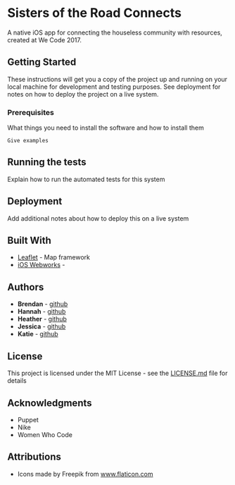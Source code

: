 # Sisters of the Road Connects
A native iOS app for connecting the houseless community with resources, created at We Code 2017.

## Getting Started

These instructions will get you a copy of the project up and running on your local machine for development and testing purposes. See deployment for notes on how to deploy the project on a live system.

### Prerequisites

What things you need to install the software and how to install them

```
Give examples
```

## Running the tests

Explain how to run the automated tests for this system

## Deployment

Add additional notes about how to deploy this on a live system

## Built With

* [Leaflet](http://leaflet.js/) - Map framework
* [iOS Webworks]() -

## Authors

* **Brendan** - [github](https://github.com/gepetto503)
* **Hannah** - [github](https://github.com/)
* **Heather** - [github](https://github.com/)
* **Jessica** - [github](https://github.com/jessicagreben)
* **Katie** - [github](https://github.com/KatSaldivar)

## License

This project is licensed under the MIT License - see the [LICENSE.md](LICENSE.md) file for details

## Acknowledgments

* Puppet
* Nike
* Women Who Code

## Attributions
 * Icons made by Freepik from www.flaticon.com
